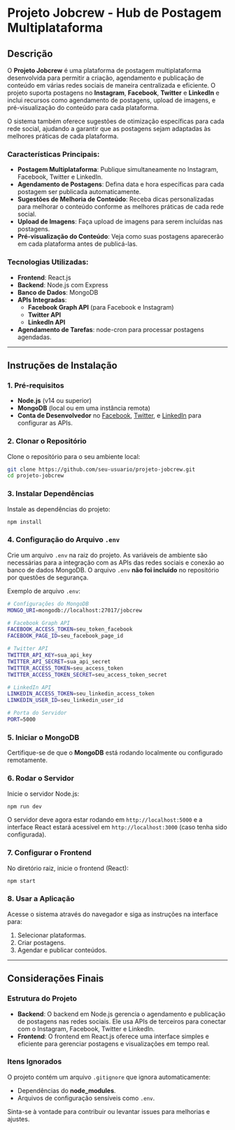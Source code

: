 

# Projeto Jobcrew - Hub de Postagem Multiplataforma

## Descrição

O **Projeto Jobcrew** é uma plataforma de postagem multiplataforma desenvolvida para permitir a criação, agendamento e publicação de conteúdo em várias redes sociais de maneira centralizada e eficiente. O projeto suporta postagens no **Instagram**, **Facebook**, **Twitter** e **LinkedIn** e inclui recursos como agendamento de postagens, upload de imagens, e pré-visualização do conteúdo para cada plataforma.

O sistema também oferece sugestões de otimização específicas para cada rede social, ajudando a garantir que as postagens sejam adaptadas às melhores práticas de cada plataforma.

### Características Principais:
- **Postagem Multiplataforma**: Publique simultaneamente no Instagram, Facebook, Twitter e LinkedIn.
- **Agendamento de Postagens**: Defina data e hora específicas para cada postagem ser publicada automaticamente.
- **Sugestões de Melhoria de Conteúdo**: Receba dicas personalizadas para melhorar o conteúdo conforme as melhores práticas de cada rede social.
- **Upload de Imagens**: Faça upload de imagens para serem incluídas nas postagens.
- **Pré-visualização do Conteúdo**: Veja como suas postagens aparecerão em cada plataforma antes de publicá-las.

### Tecnologias Utilizadas:
- **Frontend**: React.js
- **Backend**: Node.js com Express
- **Banco de Dados**: MongoDB
- **APIs Integradas**:
  - **Facebook Graph API** (para Facebook e Instagram)
  - **Twitter API**
  - **LinkedIn API**
- **Agendamento de Tarefas**: node-cron para processar postagens agendadas.

---

## Instruções de Instalação

### 1. Pré-requisitos

- **Node.js** (v14 ou superior)
- **MongoDB** (local ou em uma instância remota)
- **Conta de Desenvolvedor** no [Facebook](https://developers.facebook.com/), [Twitter](https://developer.twitter.com/), e [LinkedIn](https://www.linkedin.com/developers/) para configurar as APIs.

### 2. Clonar o Repositório

Clone o repositório para o seu ambiente local:

```bash
git clone https://github.com/seu-usuario/projeto-jobcrew.git
cd projeto-jobcrew
```

### 3. Instalar Dependências

Instale as dependências do projeto:

```bash
npm install
```

### 4. Configuração do Arquivo `.env`

Crie um arquivo `.env` na raiz do projeto. As variáveis de ambiente são necessárias para a integração com as APIs das redes sociais e conexão ao banco de dados MongoDB. O arquivo `.env` **não foi incluído** no repositório por questões de segurança.

Exemplo de arquivo `.env`:

```bash
# Configurações do MongoDB
MONGO_URI=mongodb://localhost:27017/jobcrew

# Facebook Graph API
FACEBOOK_ACCESS_TOKEN=seu_token_facebook
FACEBOOK_PAGE_ID=seu_facebook_page_id

# Twitter API
TWITTER_API_KEY=sua_api_key
TWITTER_API_SECRET=sua_api_secret
TWITTER_ACCESS_TOKEN=seu_access_token
TWITTER_ACCESS_TOKEN_SECRET=seu_access_token_secret

# LinkedIn API
LINKEDIN_ACCESS_TOKEN=seu_linkedin_access_token
LINKEDIN_USER_ID=seu_linkedin_user_id

# Porta do Servidor
PORT=5000
```

### 5. Iniciar o MongoDB

Certifique-se de que o **MongoDB** está rodando localmente ou configurado remotamente.

### 6. Rodar o Servidor

Inicie o servidor Node.js:

```bash
npm run dev
```

O servidor deve agora estar rodando em `http://localhost:5000` e a interface React estará acessível em `http://localhost:3000` (caso tenha sido configurada).

### 7. Configurar o Frontend

No diretório raiz, inicie o frontend (React):

```bash
npm start
```

### 8. Usar a Aplicação

Acesse o sistema através do navegador e siga as instruções na interface para:
1. Selecionar plataformas.
2. Criar postagens.
3. Agendar e publicar conteúdos.

---

## Considerações Finais

### Estrutura do Projeto

- **Backend**: O backend em Node.js gerencia o agendamento e publicação de postagens nas redes sociais. Ele usa APIs de terceiros para conectar com o Instagram, Facebook, Twitter e LinkedIn.
- **Frontend**: O frontend em React.js oferece uma interface simples e eficiente para gerenciar postagens e visualizações em tempo real.

### Itens Ignorados

O projeto contém um arquivo `.gitignore` que ignora automaticamente:
- Dependências do **node_modules**.
- Arquivos de configuração sensíveis como `.env`.

Sinta-se à vontade para contribuir ou levantar issues para melhorias e ajustes.
